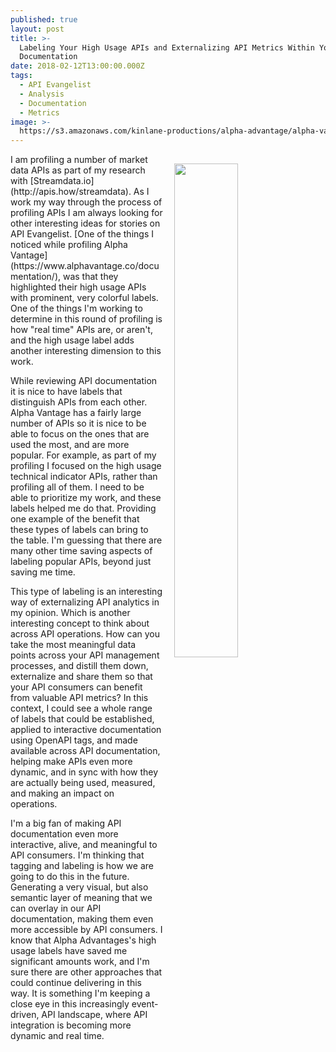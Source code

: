 ```yaml
---
published: true
layout: post
title: >-
  Labeling Your High Usage APIs and Externalizing API Metrics Within Your API
  Documentation
date: 2018-02-12T13:00:00.000Z
tags:
  - API Evangelist
  - Analysis
  - Documentation
  - Metrics
image: >-
  https://s3.amazonaws.com/kinlane-productions/alpha-advantage/alpha-vantage-high-usage-api.png
---
```

<p><img src="https://s3.amazonaws.com/kinlane-productions/alpha-advantage/alpha-vantage-high-usage-api.png" align="right" width="45%" style="padding: 15px;" /></p>I am profiling a number of market data APIs as part of my research with [Streamdata.io](http://apis.how/streamdata). As I work my way through the process of profiling APIs I am always looking for other interesting ideas for stories on API Evangelist. [One of the things I noticed while profiling Alpha Vantage](https://www.alphavantage.co/documentation/), was that they highlighted their high usage APIs with prominent, very colorful labels. One of the things I'm working to determine in this round of profiling is how "real time" APIs are, or aren't, and the high usage label adds another interesting dimension to this work.

While reviewing API documentation it is nice to have labels that distinguish APIs from each other. Alpha Vantage has a fairly large number of APIs so it is nice to be able to focus on the ones that are used the most, and are more popular. For example, as part of my profiling I focused on the high usage technical indicator APIs, rather than profiling all of them. I need to be able to prioritize my work, and these labels helped me do that. Providing one example of the benefit that these types of labels can bring to the table. I'm guessing that there are many other time saving aspects of labeling popular APIs, beyond just saving me time.

This type of labeling is an interesting way of externalizing API analytics in my opinion. Which is another interesting concept to think about across API operations. How can you take the most meaningful data points across your API management processes, and distill them down, externalize and share them so that your API consumers can benefit from valuable API metrics? In this context, I could see a whole range of labels that could be established, applied to interactive documentation using OpenAPI tags, and made available across API documentation, helping make APIs even more dynamic, and in sync with how they are actually being used, measured, and making an impact on operations.

I'm a big fan of making API documentation even more interactive, alive, and meaningful to API consumers. I'm thinking that tagging and labeling is how we are going to do this in the future. Generating a very visual, but also semantic layer of meaning that we can overlay in our API documentation, making them even more accessible by API consumers. I know that Alpha Advantages's high usage labels have saved me significant amounts work, and I'm sure there are other approaches that could continue delivering in this way. It is something I'm keeping a close eye in this increasingly event-driven, API landscape, where API integration is becoming more dynamic and real time.
